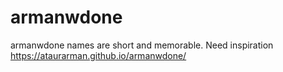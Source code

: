 # armanwdone
armanwdone names are short and memorable. Need inspiration
https://ataurarman.github.io/armanwdone/
